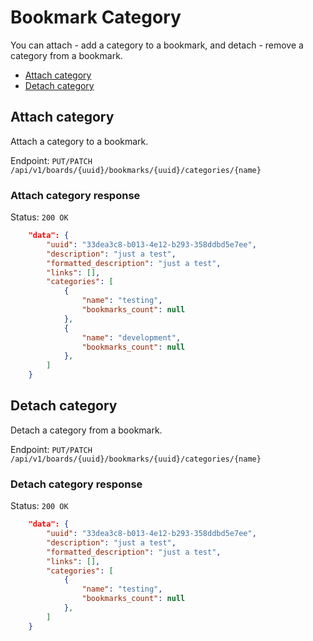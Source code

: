 # Bookmark Category

You can attach - add a category to a bookmark, and detach - remove a category from a bookmark.

- [Attach category](#attach-category)
- [Detach category](#detach-category)

## Attach category

Attach a category to a bookmark.

Endpoint: `PUT/PATCH` `/api/v1/boards/{uuid}/bookmarks/{uuid}/categories/{name}`

### Attach category response

Status: `200 OK`

```json
    "data": {
        "uuid": "33dea3c8-b013-4e12-b293-358ddbd5e7ee",
        "description": "just a test",
        "formatted_description": "just a test",
        "links": [],
        "categories": [
            {
                "name": "testing",
                "bookmarks_count": null
            },
            {
                "name": "development",
                "bookmarks_count": null
            },
        ]
    }
```

## Detach category

Detach a category from a bookmark.

Endpoint: `PUT/PATCH` `/api/v1/boards/{uuid}/bookmarks/{uuid}/categories/{name}`

### Detach category response

Status: `200 OK`

```json
    "data": {
        "uuid": "33dea3c8-b013-4e12-b293-358ddbd5e7ee",
        "description": "just a test",
        "formatted_description": "just a test",
        "links": [],
        "categories": [
            {
                "name": "testing",
                "bookmarks_count": null
            },
        ]
    }
```
